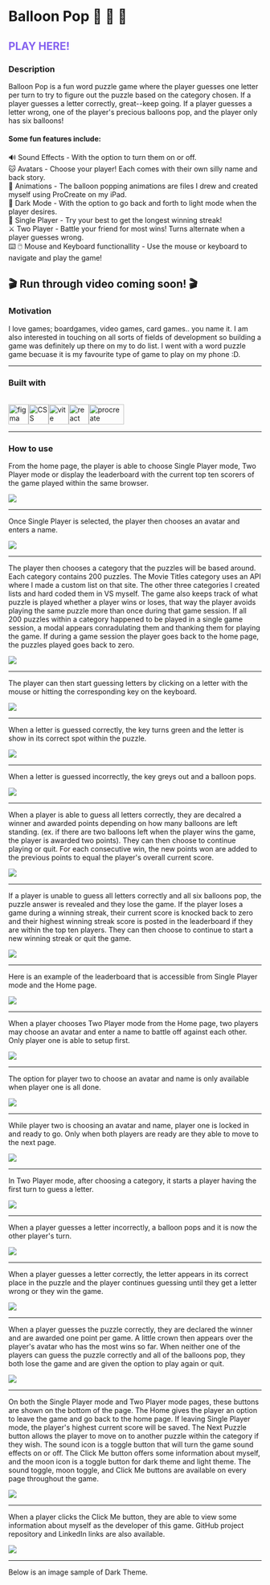 # Balloon Pop 🎈 🎈 🎈

## <a href="https://chelseajcaines.github.io/balloon-pop-game/" style="text-decoration: none; color: #8562EF;">PLAY HERE!</a>

### Description

Balloon Pop is a fun word puzzle game where the player guesses one letter per turn to try to figure out the puzzle based on the category chosen. If a player guesses a letter correctly, great--keep going. If a player guesses a letter wrong, one of the player's precious balloons pop, and the player only has six balloons!

#### Some fun features include:

🔊 Sound Effects - With the option to turn them on or off.<br/>
🐱 Avatars - Choose your player! Each comes with their own silly name and back story.<br/>
🎉 Animations - The balloon popping animations are files I drew and created myself using ProCreate on my iPad.<br/>
🌙 Dark Mode - With the option to go back and forth to light mode when the player desires.<br/>
🎈 Single Player - Try your best to get the longest winning streak!<br/>
⚔️ Two Player - Battle your friend for most wins! Turns alternate when a player guesses wrong.<br/>
⌨️ 🖱️ Mouse and Keyboard functionallity - Use the mouse or keyboard to navigate and play the game!

## 🎬 Run through video coming soon! 🎬

### Motivation

I love games; boardgames, video games, card games.. you name it. I am also interested in touching on all sorts of fields of development so building a game was definitely up there on my to do list. I went with a word puzzle game becuase it is my favourite type of game to play on my phone :D.

<hr/>

### Built with

<br/>
<span><img src="https://static.vecteezy.com/system/resources/previews/032/050/116/original/figma-3d-icon-free-png.png" alt="figma" height="40" width="40" style="max-width: 100%;"/></span><span><img src="https://github.com/chelseajcaines/chelseajcaines/assets/132682524/9d5090cd-847b-4d85-b73a-300ba08009fc" alt="CSS" height="40" width="40" style="max-width: 100%;"/></span><span><img src="https://upload.wikimedia.org/wikipedia/commons/f/f1/Vitejs-logo.svg" alt="vite" height="40" width="40" style="max-width: 100%;"/></span><span><img src="/src/assets/science.png" alt="react" height="40" width="40" style="max-width: 100%;"/></span><span><img src="https://logos-world.net/wp-content/uploads/2023/02/Procreate-Symbol.png" alt="procreate" height="40" width="70" style="max-width: 100%;"/></span>

<hr/>

### How to use

From the home page, the player is able to choose Single Player mode, Two Player mode or display the leaderboard with the current top ten scorers of the game played within the same browser.

<img src="https://github.com/chelseajcaines/balloon-pop-game/blob/main/src/assets/imgOne.PNG?raw=true"/>
<br/>
<hr/>

Once Single Player is selected, the player then chooses an avatar and enters a name.

<img src="https://github.com/chelseajcaines/balloon-pop-game/blob/main/src/assets/imgTwo.PNG?raw=true"/>
<br/>
<hr/>

The player then chooses a category that the puzzles will be based around. Each category contains 200 puzzles. The Movie Titles category uses an API where I made a custom list on that site. The other three categories I created lists and hard coded them in VS myself. The game also keeps track of what puzzle is played whether a player wins or loses, that way the player avoids playing the same puzzle more than once during that game session. If all 200 puzzles within a category happened to be played in a single game session, a modal appears conradulating them and thanking them for playing the game. If during a game session the player goes back to the home page, the puzzles played goes back to zero.

<img src="https://github.com/chelseajcaines/balloon-pop-game/blob/main/src/assets/imgThree.PNG?raw=true"/>
<br/>
<hr/>

The player can then start guessing letters by clicking on a letter with the mouse or hitting the corresponding key on the keyboard.

<img src="https://github.com/chelseajcaines/balloon-pop-game/blob/main/src/assets/imgFour.PNG?raw=true"/>
<br/>
<hr/>

When a letter is guessed correctly, the key turns green and the letter is show in its correct spot within the puzzle.

<img src="https://github.com/chelseajcaines/balloon-pop-game/blob/main/src/assets/imgFive.PNG?raw=true"/>
<br/>
<hr/>

When a letter is guessed incorrectly, the key greys out and a balloon pops.

<img src="https://github.com/chelseajcaines/balloon-pop-game/blob/main/src/assets/imgSix.PNG?raw=true"/>
<br/>
<hr/>

When a player is able to guess all letters correctly, they are decalred a winner and awarded points depending on how many balloons are left standing. (ex. if there are two balloons left when the player wins the game, the player is awarded two points). They can then choose to continue playing or quit. For each consecutive win, the new points won are added to the previous points to equal the player's overall current score.

<img src="https://github.com/chelseajcaines/balloon-pop-game/blob/main/src/assets/imgSeven.PNG?raw=true"/>
<br/>
<hr/>

If a player is unable to guess all letters correctly and all six balloons pop, the puzzle answer is revealed and they lose the game. If the player loses a game during a winning streak, their current score is knocked back to zero and their highest winning streak score is posted in the leaderboard if they are within the top ten players. They can then choose to continue to start a new winning streak or quit the game.

<img src="https://github.com/chelseajcaines/balloon-pop-game/blob/main/src/assets/imgEight.PNG?raw=true"/>
<br/>
<hr/>

Here is an example of the leaderboard that is accessible from Single Player mode and the Home page.

<img src="https://github.com/chelseajcaines/balloon-pop-game/blob/main/src/assets/imgNine.PNG?raw=true"/>
<br/>
<hr/>

When a player chooses Two Player mode from the Home page, two players may choose an avatar and enter a name to battle off against each other. Only player one is able to setup first.

<img src="https://github.com/chelseajcaines/balloon-pop-game/blob/main/src/assets/imgTwelve.PNG?raw=true"/>
<br/>
<hr/>

The option for player two to choose an avatar and name is only available when player one is all done.

<img src="https://github.com/chelseajcaines/balloon-pop-game/blob/main/src/assets/imgThirteen.PNG?raw=true"/>
<br/>
<hr/>

While player two is choosing an avatar and name, player one is locked in and ready to go. Only when both players are ready are they able to move to the next page.

<img src="https://github.com/chelseajcaines/balloon-pop-game/blob/main/src/assets/imgFourteen.PNG?raw=true"/>
<br/>
<hr/>

In Two Player mode, after choosing a category, it starts a player having the first turn to guess a letter.

<img src="https://github.com/chelseajcaines/balloon-pop-game/blob/main/src/assets/imgFifteen.PNG?raw=true"/>
<br/>
<hr/>

When a player guesses a letter incorrectly, a balloon pops and it is now the other player's turn.

<img src="https://github.com/chelseajcaines/balloon-pop-game/blob/main/src/assets/imgSixteen.PNG?raw=true"/>
<br/>
<hr/>

When a player guesses a letter correctly, the letter appears in its correct place in the puzzle and the player continues guessing until they get a letter wrong or they win the game.

<img src="https://github.com/chelseajcaines/balloon-pop-game/blob/main/src/assets/imgSeventeen.PNG?raw=true"/>
<br/>
<hr/>

When a player guesses the puzzle correctly, they are declared the winner and are awarded one point per game. A little crown then appears over the player's avatar who has the most wins so far. When neither one of the players can guess the puzzle correctly and all of the balloons pop, they both lose the game and are given the option to play again or quit.

<img src="https://github.com/chelseajcaines/balloon-pop-game/blob/main/src/assets/imgEighteen.PNG?raw=true"/>
<br/>
<hr/>

On both the Single Player mode and Two Player mode pages, these buttons are shown on the bottom of the page. The Home gives the player an option to leave the game and go back to the home page. If leaving Single Player mode, the player's highest current score will be saved. The Next Puzzle button allows the player to move on to another puzzle within the category if they wish. The sound icon is a toggle button that will turn the game sound effects on or off. The Click Me button offers some information about myself, and the moon icon is a toggle button for dark theme and light theme. The sound toggle, moon toggle, and Click Me buttons are available on every page throughout the game.

<img src="https://github.com/chelseajcaines/balloon-pop-game/blob/main/src/assets/imgEleven.PNG?raw=true"/>
<br/>
<hr/>

When a player clicks the Click Me button, they are able to view some information about myself as the developer of this game. GitHub project repository and LinkedIn links are also available.

<img src="https://github.com/chelseajcaines/balloon-pop-game/blob/main/src/assets/imgTen.PNG?raw=true"/>
<br/>
<hr/>

Below is an image sample of Dark Theme.
 
